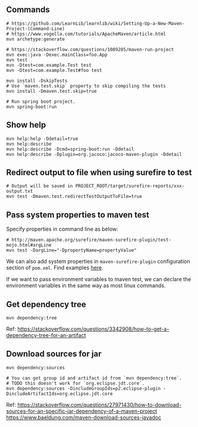 ## Commands

```
# https://github.com/LearnLib/learnlib/wiki/Setting-Up-a-New-Maven-Project-(Command-Line)
# https://www.vogella.com/tutorials/ApacheMaven/article.html
mvn archetype:generate

# https://stackoverflow.com/questions/1089285/maven-run-project
mvn exec:java -Dexec.mainClass=foo.App
mvn test
mvn -Dtest=com.example.Test test
mvn -Dtest=com.example.Test#foo test

mvn install -DskipTests
# Use `maven.test.skip` property to skip compiling the tests
mvn install -Dmaven.test.skip=true

# Run spring boot project.
mvn spring-boot:run
```

## Show help

```
mvn help:help -Ddetail=true
mvn help:describe
mvn help:describe -Dcmd=spring-boot:run -Ddetail
mvn help:describe -Dplugin=org.jacoco:jacoco-maven-plugin -Ddetail
```

## Redirect output to file when using surefire to test

```
# Output will be saved in PROJECT_ROOT/target/surefire-reports/xxx-output.txt
mvn test -Dmaven.test.redirectTestOutputToFile=true
```

## Pass system properties to maven test

Specify properties in command line as below:

```
# http://maven.apache.org/surefire/maven-surefire-plugin/test-mojo.html#argLine
mvn test -DargLine="-DpropertyName=propertyValue"
```

We can also add system properties in `maven-surefire-plugin` configuration
section of `pom.xml`. Find examples
[here](https://maven.apache.org/surefire/maven-surefire-plugin/examples/system-properties.html).

If we want to pass environment variables to maven test, we can declare the
environment variables in the same way as most linux commands.

## Get dependency tree

```
mvn dependency:tree
```

Ref: https://stackoverflow.com/questions/3342908/how-to-get-a-dependency-tree-for-an-artifact

## Download sources for jar

```
mvn dependency:sources

# You can get group id and artifact id from `mvn dependency:tree`.
# TODO this doesn't work for `org.eclipse.jdt.core`.
mvn dependency:sources -DincludeGroupIds=p2.eclipse-plugin -DincludeArtifactIds=org.eclipse.jdt.core
```

Ref:
https://stackoverflow.com/questions/27971430/how-to-download-sources-for-an-specific-jar-dependency-of-a-maven-project
https://www.baeldung.com/maven-download-sources-javadoc
